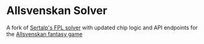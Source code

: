 # Allsvenskan Solver

A fork of [Sertalp's FPL solver](https://github.com/sertalpbilal/FPL-Optimization-Tools) with updated chip logic and API endpoints for the [Allsvenskan fantasy game](https://en.fantasy.allsvenskan.se/)